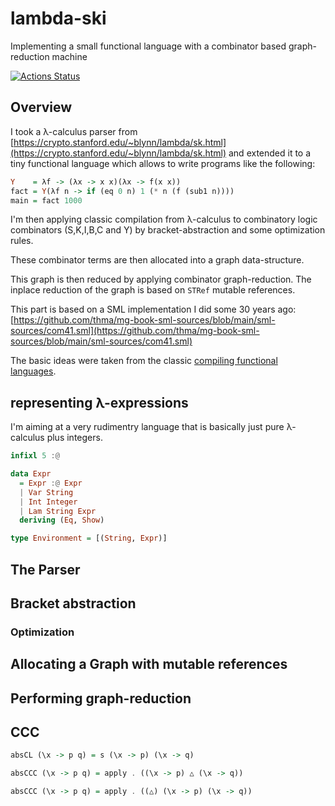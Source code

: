 # lambda-ski
Implementing a small functional language with a combinator based graph-reduction machine

[![Actions Status](https://github.com/thma/lambda-ski/workflows/Haskell%20CI/badge.svg)](https://github.com/thma/lambda-ski/actions)

## Overview

I took a λ-calculus parser from [https://crypto.stanford.edu/~blynn/lambda/sk.html](https://crypto.stanford.edu/~blynn/lambda/sk.html) 
and extended it to a tiny functional language which allows 
to write programs like the following:

```haskell
Y    = λf -> (λx -> x x)(λx -> f(x x))
fact = Y(λf n -> if (eq 0 n) 1 (* n (f (sub1 n))))
main = fact 1000
```

I'm then applying classic compilation from λ-calculus to combinatory logic combinators (S,K,I,B,C and Y) by bracket-abstraction and some optimization rules.

These combinator terms are then allocated into a graph data-structure.

This graph is then reduced by applying combinator graph-reduction. The inplace reduction of the graph is based on `STRef` mutable references. 

This part is based on a SML implementation I did some 30 years ago:
[https://github.com/thma/mg-book-sml-sources/blob/main/sml-sources/com41.sml](https://github.com/thma/mg-book-sml-sources/blob/main/sml-sources/com41.sml)

The basic ideas were taken from the classic [compiling functional languages](https://www.goodreads.com/book/show/3468677-compiling-functional-languages).

## representing λ-expressions

I'm aiming at a very rudimentry language that is basically just pure λ-calculus plus integers. 

```haskell
infixl 5 :@

data Expr
  = Expr :@ Expr
  | Var String
  | Int Integer
  | Lam String Expr
  deriving (Eq, Show)

type Environment = [(String, Expr)]
```

## The Parser



## Bracket abstraction

### Optimization

## Allocating a Graph with mutable references

## Performing graph-reduction

## CCC

```haskell
absCL (\x -> p q) = s (\x -> p) (\x -> q)

absCCC (\x -> p q) = apply . ((\x -> p) △ (\x -> q))

absCCC (\x -> p q) = apply . ((△) (\x -> p) (\x -> q))

```




